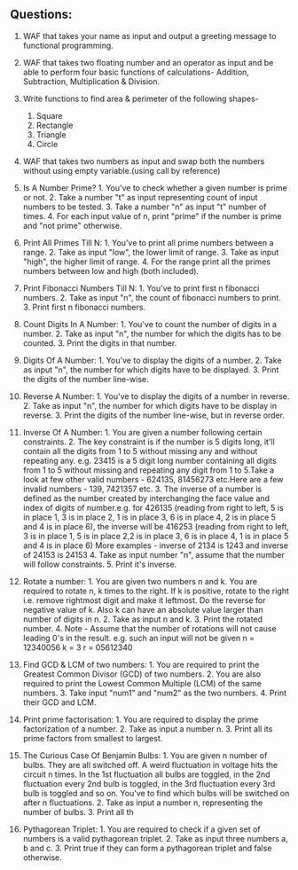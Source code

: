 ## Questions:

1. WAF that takes your name as input and output a greeting message to functional programming.

2. WAF that takes two floating number and an operator as input and be able to perform four basic functions of calculations- Addition, Subtraction, Multiplication & Division.

3. Write functions to find area & perimeter of the following shapes-

   1. Square
   2. Rectangle
   3. Triangle
   4. Circle

4. WAF that takes two numbers as input and swap both the numbers without using empty variable.(using call by reference)

5. Is A Number Prime? 1. You've to check whether a given number is prime or not. 2. Take a number "t" as input representing count of input numbers to be tested. 3. Take a number "n" as input "t" number of times. 4. For each input value of n, print "prime" if the number is prime and "not prime" otherwise.

6. Print All Primes Till N: 1. You've to print all prime numbers between a range. 2. Take as input "low", the lower limit of range. 3. Take as input "high", the higher limit of range. 4. For the range print all the primes numbers between low and high (both included).

7. Print Fibonacci Numbers Till N: 1. You've to print first n fibonacci numbers. 2. Take as input "n", the count of fibonacci numbers to print. 3. Print first n fibonacci numbers.

8. Count Digits In A Number: 1. You've to count the number of digits in a number. 2. Take as input "n", the number for which the digits has to be counted. 3. Print the digits in that number.

9. Digits Of A Number: 1. You've to display the digits of a number. 2. Take as input "n", the number for which digits have to be displayed. 3. Print the digits of the number line-wise.

10. Reverse A Number: 1. You've to display the digits of a number in reverse. 2. Take as input "n", the number for which digits have to be display in reverse. 3. Print the digits of the number line-wise, but in reverse order.

11. Inverse Of A Number: 1. You are given a number following certain constraints. 2. The key constraint is if the number is 5 digits long, it'll contain all the digits from 1 to 5 without missing any and without repeating any. e.g. 23415 is a 5 digit long number containing all digits from 1 to 5 without missing and repeating any digit from 1 to 5.Take a look at few other valid numbers - 624135, 81456273 etc.Here are a few invalid numbers - 139, 7421357 etc. 3. The inverse of a number is defined as the number created by interchanging the face value and index of digits of number.e.g. for 426135 (reading from right to left, 5 is in place 1, 3 is in place 2, 1 is in place 3, 6 is in place 4, 2 is in place 5 and 4 is in place 6), the inverse will be 416253 (reading from right to left, 3 is in place 1, 5 is in place 2,2 is in place 3, 6 is in place 4, 1 is in place 5 and 4 is in place 6) More examples - inverse of 2134 is 1243 and inverse of 24153 is 24153 4. Take as input number "n", assume that the number will follow constraints. 5. Print it's inverse.

12. Rotate a number: 1. You are given two numbers n and k. You are required to rotate n, k times to the right. If k is positive, rotate to the right i.e. remove rightmost digit and make it leftmost. Do the reverse for negative value of k. Also k can have an absolute value larger than number of digits in n. 2. Take as input n and k. 3. Print the rotated number. 4. Note - Assume that the number of rotations will not cause leading 0's in the result. e.g. such an input will not be given
    n = 12340056
    k = 3
    r = 05612340

13. Find GCD & LCM of two numbers: 1. You are required to print the Greatest Common Divisor (GCD) of two numbers. 2. You are also required to print the Lowest Common Multiple (LCM) of the same numbers. 3. Take input "num1" and "num2" as the two numbers. 4. Print their GCD and LCM.

14. Print prime factorisation: 1. You are required to display the prime factorization of a number. 2. Take as input a number n. 3. Print all its prime factors from smallest to largest.

15. The Curious Case Of Benjamin Bulbs: 1. You are given n number of bulbs. They are all switched off. A weird fluctuation in voltage hits the circuit n times. In the 1st fluctuation all bulbs are toggled, in the 2nd fluctuation every 2nd bulb is toggled, in the 3rd fluctuation every 3rd bulb is toggled and so on. You've to find which bulbs will be switched on after n fluctuations. 2. Take as input a number n, representing the number of bulbs. 3. Print all th

16. Pythagorean Triplet: 1. You are required to check if a given set of numbers is a valid pythagorean triplet. 2. Take as input three numbers a, b and c. 3. Print true if they can form a pythagorean triplet and false otherwise.
